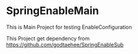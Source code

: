 # SpringEnableMain
This is Main Project for testing EnableConfiguration

This Project get dependency from https://github.com/godtaehee/SpringEnableSub
